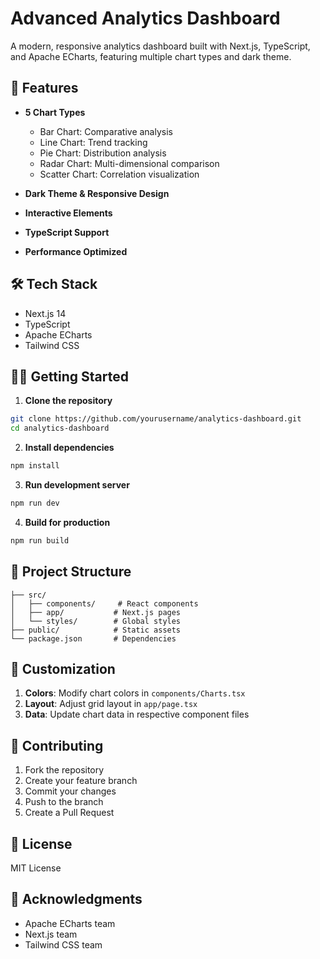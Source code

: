 # Advanced Analytics Dashboard

A modern, responsive analytics dashboard built with Next.js, TypeScript, and Apache ECharts, featuring multiple chart types and dark theme.

## 🚀 Features

- **5 Chart Types**
  - Bar Chart: Comparative analysis
  - Line Chart: Trend tracking
  - Pie Chart: Distribution analysis
  - Radar Chart: Multi-dimensional comparison
  - Scatter Chart: Correlation visualization

- **Dark Theme & Responsive Design**
- **Interactive Elements**
- **TypeScript Support**
- **Performance Optimized**

## 🛠 Tech Stack

- Next.js 14
- TypeScript
- Apache ECharts
- Tailwind CSS

## 🏃‍♂️ Getting Started

1. **Clone the repository**
```bash
git clone https://github.com/yourusername/analytics-dashboard.git
cd analytics-dashboard
```

2. **Install dependencies**
```bash
npm install
```

3. **Run development server**
```bash
npm run dev
```

4. **Build for production**
```bash
npm run build
```

## 📁 Project Structure

```
├── src/
│   ├── components/     # React components
│   ├── app/           # Next.js pages
│   └── styles/        # Global styles
├── public/            # Static assets
└── package.json       # Dependencies
```

## 🎨 Customization

1. **Colors**: Modify chart colors in `components/Charts.tsx`
2. **Layout**: Adjust grid layout in `app/page.tsx`
3. **Data**: Update chart data in respective component files

## 🤝 Contributing

1. Fork the repository
2. Create your feature branch
3. Commit your changes
4. Push to the branch
5. Create a Pull Request

## 📝 License

MIT License

## 🙏 Acknowledgments

- Apache ECharts team
- Next.js team
- Tailwind CSS team

